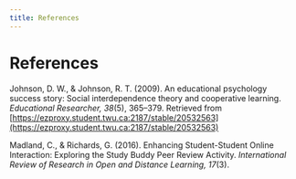 ```yaml
---
title: References
---
```


# References
Johnson, D. W., & Johnson, R. T. (2009). An educational psychology success story: Social interdependence theory and cooperative learning. *Educational Researcher, 38*(5), 365–379. Retrieved from [https://ezproxy.student.twu.ca:2187/stable/20532563](https://ezproxy.student.twu.ca:2187/stable/20532563)

Madland, C., & Richards, G. (2016). Enhancing Student-Student Online Interaction: Exploring the Study Buddy Peer Review Activity. *International Review of Research in Open and Distance Learning, 17*(3).
